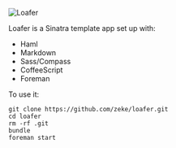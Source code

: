 ![Loafer](http://f.cl.ly/items/010Q0K3p2F3h2u0m2p1R/loafer.png)

Loafer is a Sinatra template app set up with:

- Haml
- Markdown
- Sass/Compass
- CoffeeScript
- Foreman

To use it:

    git clone https://github.com/zeke/loafer.git
    cd loafer
    rm -rf .git
    bundle
    foreman start
    